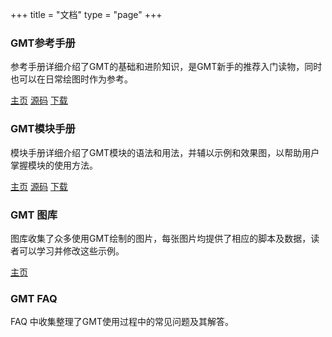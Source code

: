 +++
title = "文档"
type = "page"
+++

<div class="row">
    <div class="col-sm-6 col-md-3 col-lg-3">
        <div class="thumbnail">            
            <div class="caption">
            <h3 class="text-center"><i class="fa fa-book"></i> GMT参考手册</h3>
            <p>参考手册详细介绍了GMT的基础和进阶知识，是GMT新手的推荐入门读物，同时也可以在日常绘图时作为参考。</p>
            <div class="text-center">
            <a href="http://docs.gmt-china.org" class="btn btn-primary" role="button">主页</a>
            <a href="https://github.com/gmt-china/GMT_docs" class="btn btn-default" role="button">源码</a>
            <a href="http://gmt-china.org/download/" class="btn btn-default" role="button">下载</a>
            </div>
            </div>
        </div>
    </div>
    <div class="col-sm-6 col-md-3 col-lg-3">
        <div class="thumbnail">
            <div class="caption">
            <h3 class="text-center"><i class="fa fa-book"></i> GMT模块手册</h3>
            <p>模块手册详细介绍了GMT模块的语法和用法，并辅以示例和效果图，以帮助用户掌握模块的使用方法。</p>
            <div class="text-center">
            <a href="http://modules.gmt-china.org" class="btn btn-primary" role="button">主页</a>
            <a href="https://github.com/gmt-china/GMT_modules" class="btn btn-default" role="button">源码</a>
            <a href="http://gmt-china.org/download/" class="btn btn-default" role="button">下载</a>
            </div>
            </div>
        </div>
    </div>
    <div class="clearfix visible-sm"></div>
    <div class="col-sm-6 col-md-3 col-lg-3">
        <div class="thumbnail">
            <div class="caption">
            <h3 class="text-center"><i class="fa fa-image"></i> GMT 图库</h3>
            <p>图库收集了众多使用GMT绘制的图片，每张图片均提供了相应的脚本及数据，读者可以学习并修改这些示例。</p>
            <div class="text-center">
            <a href="http://gmt-china.org/gallery/" class="btn btn-primary" role="button">主页</a>
            </div>
            </div>
        </div>
    </div>
    <div class="col-sm-6 col-md-3 col-lg-3">
        <div class="thumbnail">
            <div class="caption">
            <h3 class="text-center"><i class="fa fa-question-circle"></i> GMT FAQ</h3>
            <p>FAQ 中收集整理了GMT使用过程中的常见问题及其解答。</p>
            </div>
        </div>
    </div>
</div>
